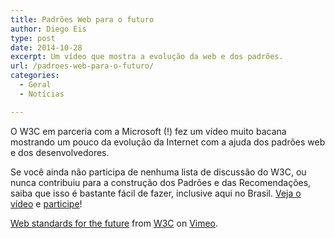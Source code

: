```yaml
---
title: Padrões Web para o futuro
author: Diego Eis
type: post
date: 2014-10-28
excerpt: Um vídeo que mostra a evolução da web e dos padrões.
url: /padroes-web-para-o-futuro/
categories:
  - Geral
  - Notícias

---
```

O W3C em parceria com a Microsoft (!) fez um vídeo muito bacana mostrando um pouco da evolução da Internet com a ajuda dos padrões web e dos desenvolvedores. 

Se você ainda não participa de nenhuma lista de discussão do W3C, ou nunca contribuiu para a construção dos Padrões e das Recomendações, saiba que isso é bastante fácil de fazer, inclusive aqui no Brasil. [Veja o vídeo][1] e [participe][2]!



[Web standards for the future][3] from [W3C][4] on [Vimeo][5].

 [1]: http://vimeo.com/m/110256895
 [2]: http://w3.org/participate
 [3]: http://vimeo.com/110256895
 [4]: http://vimeo.com/w3c
 [5]: https://vimeo.com